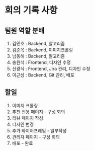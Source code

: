 # 회의 기록 사항

## 팀원 역할 분배

1. 김민호 : Backend, 알고리즘
2. 김준목 : Backend, 이미지크롤링
3. 남동해 : Backend, 알고리즘
4. 송원석 : Frontend, 디자인 수정
5. 신광식 : Frontend, Jira 관리, 디자인 수정
6. 이근성 : Backend, Git 관리, 배포

## 할일
1. 이미지 크롤링
2. 추천 전용 페이지 - 구성 회의
3. 리뷰 페이지 작성
4. 디자인 변경
5. 추가 와이어프레임 - 일부작성
6. 관리자 페이지 - 구성 회의
7. 배포 - 완료